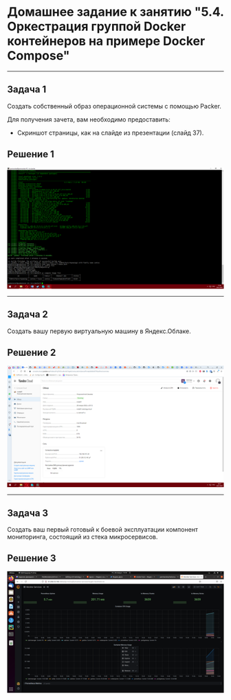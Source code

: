 # Домашнее задание к занятию "5.4. Оркестрация группой Docker контейнеров на примере Docker Compose"

---
## Задача 1

Создать собственный образ операционной системы с помощью Packer.

Для получения зачета, вам необходимо предоставить:
- Скриншот страницы, как на слайде из презентации (слайд 37).

## Решение 1

![image](https://github.com/PanMonsters/virt-netology/blob/6a38546c9d42b0aa88fdc834f0633ae4a0392c82/image/%D0%97%D0%B0%D0%B4%D0%B0%D0%BD%D0%B8%D0%B5%201.png)

---
## Задача 2

Создать вашу первую виртуальную машину в Яндекс.Облаке.

## Решение 2

![image](https://github.com/PanMonsters/virt-netology/blob/6a38546c9d42b0aa88fdc834f0633ae4a0392c82/image/%D0%97%D0%B0%D0%B4%D0%B0%D0%BD%D0%B8%D0%B5%202.png)

---
## Задача 3

Создать ваш первый готовый к боевой эксплуатации компонент мониторинга, состоящий из стека микросервисов.

## Решение 3

![image](https://github.com/PanMonsters/virt-netology/blob/6a38546c9d42b0aa88fdc834f0633ae4a0392c82/image/%D0%97%D0%B0%D0%B4%D0%B0%D0%BD%D0%B8%D0%B5%203.png)

